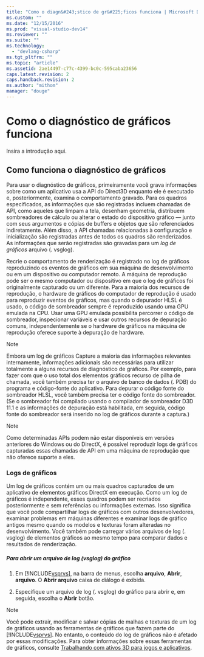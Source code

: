 ```yaml
---
title: "Como o diagn&#243;stico de gr&#225;ficos funciona | Microsoft Docs"
ms.custom: ""
ms.date: "12/15/2016"
ms.prod: "visual-studio-dev14"
ms.reviewer: ""
ms.suite: ""
ms.technology: 
  - "devlang-csharp"
ms.tgt_pltfrm: ""
ms.topic: "article"
ms.assetid: 2ae14497-c77c-4399-bc0c-595caba23656
caps.latest.revision: 2
caps.handback.revision: 2
ms.author: "mithom"
manager: "douge"
---
```

# Como o diagn&#243;stico de gr&#225;ficos funciona
Insira a introdução aqui.  
  
## Como funciona o diagnóstico de gráficos  
 Para usar o diagnóstico de gráficos, primeiramente você grava informações sobre como um aplicativo usa a API do Direct3D enquanto ele é executado e, posteriormente, examina o comportamento gravado. Para os quadros especificados, as informações que são registradas incluem chamadas de API, como aqueles que limpam a tela, desenham geometria, distribuem sombreadores de cálculo ou alterar o estado do dispositivo gráfico — junto com seus argumentos e cópias de buffers e objetos que são referenciados indiretamente. Além disso, a API chamadas relacionadas à configuração e inicialização são registradas antes de todos os quadros são renderizados. As informações que serão registradas são gravadas para um *log de gráficos* arquivo \(. vsglog\).  
  
 Recrie o comportamento de renderização é registrado no log de gráficos reproduzindo os eventos de gráficos em sua máquina de desenvolvimento ou em um dispositivo ou computador remoto. A máquina de reprodução pode ser o mesmo computador ou dispositivo em que o log de gráficos foi originalmente capturado ou um diferente. Para a maioria dos recursos de reprodução, o hardware de gráficos do computador de reprodução é usado para reproduzir eventos de gráficos, mas quando o depurador HLSL é usado, o código de sombreador sempre é reproduzido usando uma GPU emulada na CPU. Usar uma GPU emulada possibilita percorrer o código de sombreador, inspecionar variáveis e usar outros recursos de depuração comuns, independentemente se o hardware de gráficos na máquina de reprodução oferece suporte à depuração de hardware.  
  
> [!NOTE]
>  Embora um log de gráficos Capture a maioria das informações relevantes internamente, informações adicionais são necessárias para utilizar totalmente a alguns recursos de diagnóstico de gráficos. Por exemplo, para fazer com que o uso total dos elementos gráficos recurso de pilha de chamada, você também precisa ter o arquivo de banco de dados \(. PDB\) do programa e código\-fonte do aplicativo. Para depurar o código fonte do sombreador HLSL, você também precisa ter o código fonte do sombreador. \(Se o sombreador foi compilado usando o compilador de sombreador D3D 11.1 e as informações de depuração está habilitada, em seguida, código fonte do sombreador será inserido no log de gráficos durante a captura.\)  
  
> [!NOTE]
>  Como determinadas APIs podem não estar disponíveis em versões anteriores do Windows ou do DirectX, é possível reproduzir logs de gráficos capturadas essas chamadas de API em uma máquina de reprodução que não oferece suporte a eles.  
  
### Logs de gráficos  
 Um log de gráficos contém um ou mais quadros capturados de um aplicativo de elementos gráficos DirectX em execução. Como um log de gráficos é independente, esses quadros podem ser recriados posteriormente e sem referências ou informações externas. Isso significa que você pode compartilhar logs de gráficos com outros desenvolvedores, examinar problemas em máquinas diferentes e examinar logs de gráfico antigos mesmo quando os modelos e texturas foram alteradas no desenvolvimento. Você também pode carregar vários arquivos de log \(. vsglog\) de elementos gráficos ao mesmo tempo para comparar dados e resultados de renderização.  
  
##### Para abrir um arquivo de log \(vsglog\) do gráfico  
  
1.  Em [!INCLUDE[vsprvs](../code-quality/includes/vsprvs_md.md)], na barra de menus, escolha **arquivo**, **Abrir**, **arquivo**. O **Abrir arquivo** caixa de diálogo é exibida.  
  
2.  Especifique um arquivo de log \(. vsglog\) do gráfico para abrir e, em seguida, escolha o **Abrir** botão.  
  
> [!NOTE]
>  Você pode extrair, modificar e salvar cópias de malhas e texturas de um log de gráficos usando as ferramentas de gráficos que fazem parte do [!INCLUDE[vsprvs](../code-quality/includes/vsprvs_md.md)]. No entanto, o conteúdo do log de gráficos não é afetado por essas modificações. Para obter informações sobre essas ferramentas de gráficos, consulte [Trabalhando com ativos 3D para jogos e aplicativos](../designers/working-with-3-d-assets-for-games-and-apps.md).